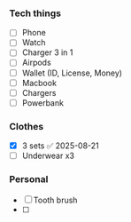 ### Tech things
- [ ] Phone
- [ ] Watch
- [ ] Charger 3 in 1
- [ ] Airpods
- [ ] Wallet (ID, License, Money)
- [ ] Macbook
- [ ] Chargers
- [ ] Powerbank
### Clothes
- [x] 3 sets ✅ 2025-08-21
- [ ] Underwear x3
### Personal
- [ ] Tooth brush
- [ ] 